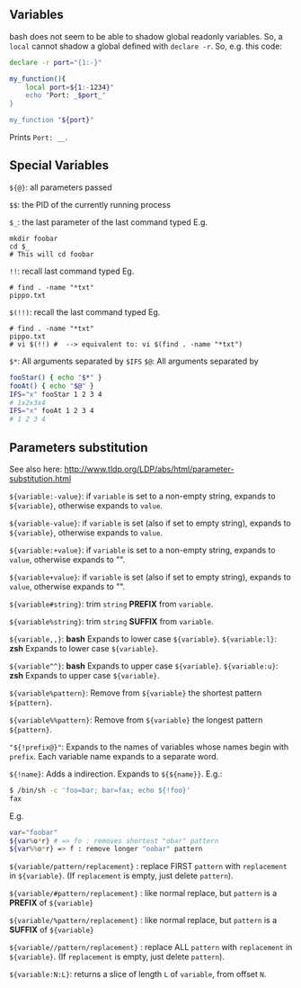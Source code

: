 ## Variables

bash does not seem to be able to shadow global readonly variables.
So, a `local` cannot shadow a global defined with `declare -r`.
So, e.g. this code:

```sh
declare -r port="{1:-}"

my_function(){
    local port=${1:-1234}"
    echo "Port: _$port_"
}

my_function "${port}"
```

Prints `Port: __`.

## Special Variables

`${@}`:  all parameters passed

`$$`: the PID of the currently running process

`$_`: the last parameter of the last command typed
E.g.
```
mkdir foobar
cd $_
# This will cd foobar
```

`!!`: recall last command typed
Eg.
```
# find . -name "*txt"
pippo.txt
```
`$(!!)`: recall the last command typed
Eg.
```
# find . -name "*txt"
pippo.txt
# vi $(!!) #  --> equivalent to: vi $(find . -name "*txt")
```

`$*`: All arguments separated by `$IFS`
`$@`: All arguments separated by ` `

```bash
fooStar() { echo "$*" }
fooAt() { echo "$@" }
IFS="x" fooStar 1 2 3 4
# 1x2x3x4
IFS="x" fooAt 1 2 3 4
# 1 2 3 4
```

## Parameters substitution

See also here: http://www.tldp.org/LDP/abs/html/parameter-substitution.html

`${variable:-value}`: if `variable` is set to a non-empty string, expands to `${variable}`, otherwise expands to `value`.

`${variable-value}`: if `variable` is set (also if set to empty string), expands to `${variable}`, otherwise expands to `value`.

`${variable:+value}`: if `variable` is set to a non-empty string, expands to `value`, otherwise expands to "".

`${variable+value}`: if `variable` is set (also if set to empty string), expands to `value`, otherwise expands to "".

`${variable#string}`: trim `string` **PREFIX** from `variable`.

`${variable%string}`: trim `string` **SUFFIX** from `variable`.

`${variable,,}`: **bash** Expands to lower case `${variable}`.
`${variable:l}`: **zsh** Expands to lower case `${variable}`.

`${variable^^}`: **bash** Expands to upper case `${variable}`.
`${variable:u}`: **zsh** Expands to upper case `${variable}`.

`${variable%pattern}`: Remove from `${variable}` the shortest pattern `${pattern}`.

`${variable%%pattern}`: Remove from `${variable}` the longest pattern `${pattern}`.

`"${!prefix@}"`: Expands to the names of variables whose names begin with `prefix`. Each variable name expands to a separate word.

`${!name}`: Adds a indirection. Expands to `${${name}}`. E.g.:
```bash
$ /bin/sh -c 'foo=bar; bar=fax; echo ${!foo}'
fax
```

E.g.
```bash
var="foobar"
${var%o*r} # => fo : removes shortest "obar" pattern
${var%%o*r} => f : remove longer "oobar" pattern
```

`${variable/pattern/replacement}` : replace FIRST `pattern` with `replacement` in `${variable}`.
(If `replacement` is empty, just delete `pattern`).

`${variable/#pattern/replacement}` : like normal replace, but `pattern` is a **PREFIX** of
`${variable}`

`${variable/%pattern/replacement}` : like normal replace, but `pattern` is a **SUFFIX** of
`${variable}`

`${variable//pattern/replacement}` : replace ALL `pattern` with `replacement` in `${variable}`.
(If `replacement` is empty, just delete `pattern`).

`${variable:N:L}`: returns a slice of length `L` of `variable`, from offset `N`.
